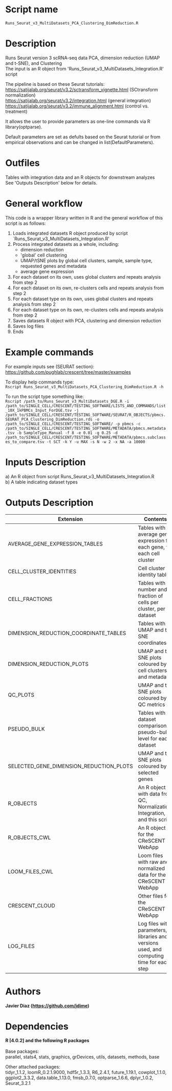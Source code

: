 Script name
================
`Runs_Seurat_v3_MultiDatasets_PCA_Clustering_DimReduction.R`

Description
================
Runs Seurat version 3 scRNA-seq data PCA, dimension reduction (UMAP and t-SNE), and Clustering<br />
The input is an R object from 'Runs_Seurat_v3_MultiDatasets_Integration.R' script

The pipeline is based on these Seurat tutorials:<br />
https://satijalab.org/seurat/v3.2/sctransform_vignette.html (SCtransform normalization)<br />
https://satijalab.org/seurat/v3.2/integration.html (general integration)<br />
https://satijalab.org/seurat/v3.2/immune_alignment.html (control vs. treatment)<br />

It allows the user to provide parameters as one-line commands via R library(optparse).

Default parameters are set as defults based on the Seurat tutorial or from empirical observations and can be changed in list(DefaultParameters).<br />

Outfiles
================
Tables with integration data and an R objects for downstream analyzes<br />
See 'Outputs Description' below for details.

General workflow
================
This code is a wrapper library written in R and the general workflow of this script is as follows:
  1. Loads integrated datasets R object produced by script `Runs_Seurat_v3_MultiDatasets_Integration.R'
  2. Process integrated datasets as a whole, including:
     - dimension reduction
     - 'global' cell clustering
     - UMAP/tSNE plots by global cell clusters, sample, sample type, requested genes and metadata
     - average gene expression
  3. For each dataset on its own, uses global clusters and repeats analysis from step 2
  4. For each dataset on its own, re-clusters cells and repeats analysis from step 2
  5. For each dataset type on its own, uses global clusters and repeats analysis from step 2
  6. For each dataset type on its own, re-clusters cells and repeats analysis from step 2
  7. Saves datasets R object with PCA, clustering and dimension reduction
  8. Saves log files
  9. Ends

Example commands
================
For example inputs see (SEURAT section): <br />
https://github.com/pughlab/crescent/tree/master/examples <br />

To display help commands type: <br />
`Rscript Runs_Seurat_v3_MultiDatasets_PCA_Clustering_DimReduction.R -h`

To run the script type something like:<br />
`Rscript /path_to/Runs_Seurat_v3_MultiDatasets_DGE.R -i /path_to/SINGLE_CELL/CRESCENT/TESTING_SOFTWARE/LISTS_AND_COMMANDS/list_10X_1kPBMCs_Input_ForDGE.tsv -j /path_to/SINGLE_CELL/CRESCENT/TESTING_SOFTWARE/SEURAT/R_OBJECTS/pbmcs.SEURAT_PCA_Clustering_DimReduction.rds -o /path_to/SINGLE_CELL/CRESCENT/TESTING_SOFTWARE/ -p pbmcs -c /path_to/SINGLE_CELL/CRESCENT/TESTING_SOFTWARE/METADATA/pbmcs.metadata.tsv -b SampleType_Manual -f 8 -e 0.01 -g 0.25 -d /path_to/SINGLE_CELL/CRESCENT/TESTING_SOFTWARE/METADATA/pbmcs.subclasses_to_compare.tsv -t SCT -k Y -u MAX -s N -w 2 -x NA -a 10000`

Inputs Description
================
a) An R object from script Runs_Seurat_v3_MultiDatasets_Integration.R<br />
b) A table indicating dataset types

Outputs Description
================
|               Extension                  |                        Contents                        |
| --------------------------------------   |  ----------------------------------------------------- |
| AVERAGE_GENE_EXPRESSION_TABLES	   | Tables with average gene expression for each gene, for each cell cluster |
| CELL_CLUSTER_IDENTITIES 		   | Cell cluster identity tables |
| CELL_FRACTIONS 			   | Tables with number and fraction of cells per cluster, per dataset |
| DIMENSION_REDUCTION_COORDINATE_TABLES    | Tables with UMAP and t-SNE coordinates |
| DIMENSION_REDUCTION_PLOTS		   | UMAP and t-SNE plots coloured by cell clusters and metadata |
| QC_PLOTS				   | UMAP and t-SNE plots coloured by QC metrics |
| PSEUDO_BULK				   | Tables with a dataset comparison at pseudo-bulk level for each dataset |
| SELECTED_GENE_DIMENSION_REDUCTION_PLOTS  | UMAP and t-SNE plots coloured by selected genes |
| R_OBJECTS				   | An R object with data from QC, Normalization, Integration, and this script |
| R_OBJECTS_CWL				   | An R object for the CReSCENT WebApp |
| LOOM_FILES_CWL			   | Loom files with raw and normalized data for the CReSCENT WebApp|
| CRESCENT_CLOUD			   | Other files for the CReSCENT WebApp |
| LOG_FILES				   | Log files with parameters, libraries and versions used, and computing time for each step |


Authors
================

**Javier Diaz (https://github.com/jdime)**

Dependencies
================

**R [4.0.2] and the following R packages** <br /><br />
Base packages:<br />
parallel, stats4, stats, graphics, grDevices, utils, datasets, methods, base

Other attached packages:<br />
tidyr_1.1.2, loomR_0.2.1.9000, hdf5r_1.3.3, R6_2.4.1, 
future_1.19.1, cowplot_1.1.0, ggplot2_3.3.2, data.table_1.13.0, 
fmsb_0.7.0, optparse_1.6.6, dplyr_1.0.2, Seurat_3.2.1
